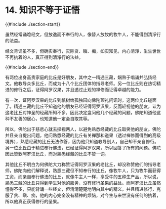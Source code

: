 # 14. 知识不等于证悟
{{#include ./section-start}}

虽然经常诵唸经文，但放逸而不奉行的人，像替人放牧的牧牛人，不能得到清淨行的法益。



经文背诵虽不多，但确实奉行，灭除贪、瞋、痴，如实知见，内心清淨，生生世世不再执着的人，真正得到清淨行的法益。

{{#include ./section-end}}

有两位出身高贵家庭的比丘是好朋友，其中之一精通三藏，娴熟于唱诵并弘扬经文。他教导众多比丘，而成为十八个比丘团体的指导老师。另一位比丘则在热切精进的修行之后，证得阿罗汉果，并且透过止观的禅修而证得卓越的能力。

有一次，证阿罗汉果的比丘到祇树给孤独园向佛陀顶礼问讯时，这两位比丘碰面了。精通三藏的比丘不知道他的朋友已经证得阿罗汉果，反而轻视他的朋友，认为这老比丘对神圣的经藏所知不多，因此决定盘问他几个经藏的问题，佛陀知道他这种不友善的居心，也知道他一定会自取其辱。

所以，佛陀出于慈悲心就去探视两人，以避免熟悉经藏的比丘取笑他的朋友。佛陀并且亲自提出问题，他问熟悉经藏的比丘有关禅那和道果（透过禅修而得到的高级境界），熟悉经藏的比丘无法作答，因为他只知道教导别人，自己却不亲自修行。另一位比丘由于精进奉行佛法，已经证得阿罗汉果，所以回答了所有的问题。佛陀因此赞歎阿罗汉比丘，而对熟悉经藏的比丘不赞一词。

其他比丘不明白为何佛陀大力称赞证得阿罗汉果的老比丘，却没称赞他们的指导老师，佛陀向他们解释说，熟悉三藏但不知奉行的比丘，像牧牛人，只为牧牛而获得工资，而亲自奉行佛法的比丘，就像牛主人一样，享受牛的五种生产品，所以说，熟悉三藏的比丘只得到学生对他的服务，没有修行圣果的益处。而阿罗汉比丘虽然懂得不多，只能背诵一些经文，但清清楚楚地明白其中的精义。并且精进修行，克服了贪、瞋、痴，他的内心完全没有精神的烦恼，对今生与来世没有任何的执着，所以他真正获得修行的圣果。

